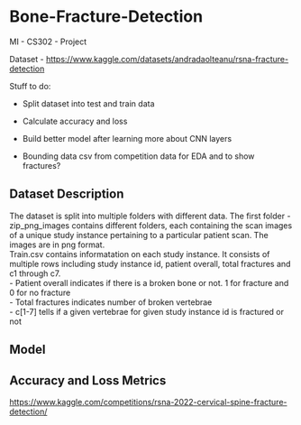 # Bone-Fracture-Detection
MI - CS302 - Project   

Dataset - https://www.kaggle.com/datasets/andradaolteanu/rsna-fracture-detection

Stuff to do:
- Split dataset into test and train data   
- Calculate accuracy and loss  
- Build better model after learning more about CNN layers    




- Bounding data csv from competition data for EDA and to show fractures?   
  
  
## Dataset Description  
The dataset is split into multiple folders with different data. The first folder - zip_png_images contains different folders, each containing the scan images of a unique study instance pertaining to a particular patient scan. The images are in png format.  
Train.csv contains informatation on each study instance. It consists of multiple rows including study instance id, patient overall, total fractures and c1 through c7.  
    - Patient overall indicates if there is a broken bone or not.  1 for fracture and 0 for no fracture  
    - Total fractures indicates number of broken vertebrae  
    - c[1-7] tells if a given vertebrae for given study instance id is fractured or not  
    
    
## Model  
## Accuracy and Loss Metrics  


  
    
      
        
          
            
            

https://www.kaggle.com/competitions/rsna-2022-cervical-spine-fracture-detection/
